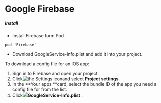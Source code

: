 # Google Firebase

##### Install

* Install Firebase form Pod

```
pod 'Firebase'
```

* Download GoogleService-info.plist and add it into your project.

To download a config file for an iOS app:

1. Sign in to Firebase and open your project.
2. Click![](https://storage.googleapis.com/support-kms-prod/vMSwtm9y2uvHQAg2OfjmWpsBMtG4xwSIPWxh "the Settings icon")and select **Project settings**.
3. In the **Your apps **card, select the bundle ID of the app you need a config file for from the list.
4. Click![](https://lh3.googleusercontent.com/F_l_k73LFMmhZzlG3uUxR85785RlZFMYIszJFNl6Xq4k_xMLdgotg_O95JGyk8bSlQ=w24)**GoogleService-Info.plist**
   .



